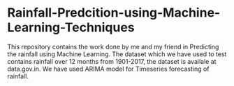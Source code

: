 # Rainfall-Predcition-using-Machine-Learning-Techniques
This repository contains the work done by me and my friend in Predicting the rainfall using Machine Learning. 
The dataset which we have used to test contains rainfall over 12 months from 1901-2017, the dataset is availale at data.gov.in.
We have used ARIMA model for Timeseries forecasting of rainfall.

